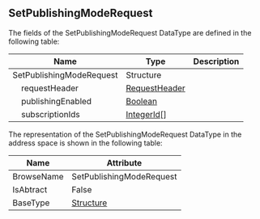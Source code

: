 <!-- datatype -->
## SetPublishingModeRequest
<!-- end of description -->
The fields of the SetPublishingModeRequest DataType are defined in the following table:  

|Name|Type|Description|
|---|---|---|
|SetPublishingModeRequest|Structure||
|&nbsp;&nbsp;&nbsp;&nbsp;requestHeader|[RequestHeader](../../../Part4/Services/RequestHeader/readme.md)||
|&nbsp;&nbsp;&nbsp;&nbsp;publishingEnabled|[Boolean](../../../Part3/DataTypes/Boolean/readme.md)||
|&nbsp;&nbsp;&nbsp;&nbsp;subscriptionIds|[IntegerId](../../../Part4/DataTypes/IntegerId/readme.md)[]||

The representation of the SetPublishingModeRequest DataType in the address space is shown in the following table:  

|Name|Attribute|
|---|---|
|BrowseName|SetPublishingModeRequest|
|IsAbtract|False|
|BaseType|[Structure](../../../Part3/DataTypes/Structure/readme.md)|

